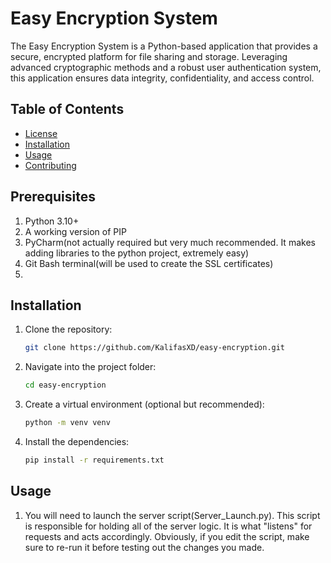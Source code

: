 # Easy Encryption System
The Easy Encryption System is a Python-based application that provides a secure, encrypted platform for file sharing and storage. Leveraging advanced cryptographic methods and a robust user authentication system, this application ensures data integrity, confidentiality, and access control.

## Table of Contents
- [License](#prerequisites)
- [Installation](#installation)
- [Usage](#usage)
- [Contributing](#contributing)


## Prerequisites
1. Python 3.10+
2. A working version of PIP
3. PyCharm(not actually required but very much recommended. It makes adding libraries to the python project, extremely easy)
4. Git Bash terminal(will be used to create the SSL certificates)
5. 

## Installation

1. Clone the repository:
   ```bash
   git clone https://github.com/KalifasXD/easy-encryption.git
2. Navigate into the project folder:
   ```bash
   cd easy-encryption
3. Create a virtual environment (optional but recommended):
   ```bash
   python -m venv venv
4. Install the dependencies:
   ```bash
   pip install -r requirements.txt

## Usage

1. You will need to launch the server script(Server_Launch.py). This script is responsible for holding all of the server logic. It is what "listens" for requests and acts accordingly. Obviously, if you edit the script, make sure to re-run it before testing out the changes you made.

